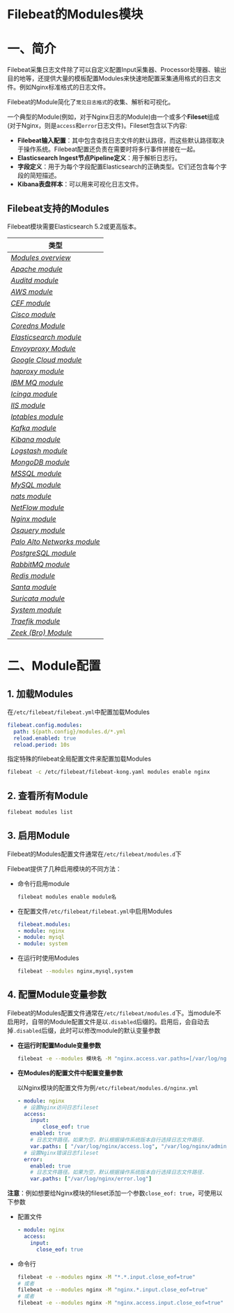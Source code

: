 # Filebeat的Modules模块

# 一、简介

Filebeat采集日志文件除了可以自定义配置Input采集器、Processor处理器、输出目的地等，还提供大量的模板配置Modules来快速地配置采集通用格式的日志文件。例如Nginx标准格式的日志文件。

Filebeat的Module简化了`常见日志格式`的收集、解析和可视化。

一个典型的Module(例如，对于Nginx日志的Module)由一个或多个**Fileset**组成(对于Nginx，则是`access`和`error`日志文件)。Fileset包含以下内容:

- **Filebeat输入配置**：其中包含查找日志文件的默认路径，而这些默认路径取决于操作系统。Filebeat配置还负责在需要时将多行事件拼接在一起。
- **Elasticsearch Ingest节点Pipeline定义**：用于解析日志行。
- **字段定义**：用于为每个字段配置Elasticsearch的正确类型。它们还包含每个字段的简短描述。
- **Kibana表盘样本**：可以用来可视化日志文件。

## Filebeat支持的Modules

Filebeat模块需要Elasticsearch 5.2或更高版本。

| 类型                                                         |
| ------------------------------------------------------------ |
| [*Modules overview*](https://www.elastic.co/guide/en/beats/filebeat/current/filebeat-modules-overview.html) |
| [*Apache module*](https://www.elastic.co/guide/en/beats/filebeat/current/filebeat-module-apache.html) |
| [*Auditd module*](https://www.elastic.co/guide/en/beats/filebeat/current/filebeat-module-auditd.html) |
| [*AWS module*](https://www.elastic.co/guide/en/beats/filebeat/current/filebeat-module-aws.html) |
| [*CEF module*](https://www.elastic.co/guide/en/beats/filebeat/current/filebeat-module-cef.html) |
| [*Cisco module*](https://www.elastic.co/guide/en/beats/filebeat/current/filebeat-module-cisco.html) |
| [*Coredns Module*](https://www.elastic.co/guide/en/beats/filebeat/current/filebeat-module-coredns.html) |
| [*Elasticsearch module*](https://www.elastic.co/guide/en/beats/filebeat/current/filebeat-module-elasticsearch.html) |
| [*Envoyproxy Module*](https://www.elastic.co/guide/en/beats/filebeat/current/filebeat-module-envoyproxy.html) |
| [*Google Cloud module*](https://www.elastic.co/guide/en/beats/filebeat/current/filebeat-module-googlecloud.html) |
| [*haproxy module*](https://www.elastic.co/guide/en/beats/filebeat/current/filebeat-module-haproxy.html) |
| [*IBM MQ module*](https://www.elastic.co/guide/en/beats/filebeat/current/filebeat-module-ibmmq.html) |
| [*Icinga module*](https://www.elastic.co/guide/en/beats/filebeat/current/filebeat-module-icinga.html) |
| [*IIS module*](https://www.elastic.co/guide/en/beats/filebeat/current/filebeat-module-iis.html) |
| [*Iptables module*](https://www.elastic.co/guide/en/beats/filebeat/current/filebeat-module-iptables.html) |
| [*Kafka module*](https://www.elastic.co/guide/en/beats/filebeat/current/filebeat-module-kafka.html) |
| [*Kibana module*](https://www.elastic.co/guide/en/beats/filebeat/current/filebeat-module-kibana.html) |
| [*Logstash module*](https://www.elastic.co/guide/en/beats/filebeat/current/filebeat-module-logstash.html) |
| [*MongoDB module*](https://www.elastic.co/guide/en/beats/filebeat/current/filebeat-module-mongodb.html) |
| [*MSSQL module*](https://www.elastic.co/guide/en/beats/filebeat/current/filebeat-module-mssql.html) |
| [*MySQL module*](https://www.elastic.co/guide/en/beats/filebeat/current/filebeat-module-mysql.html) |
| [*nats module*](https://www.elastic.co/guide/en/beats/filebeat/current/filebeat-module-nats.html) |
| [*NetFlow module*](https://www.elastic.co/guide/en/beats/filebeat/current/filebeat-module-netflow.html) |
| [*Nginx module*](https://www.elastic.co/guide/en/beats/filebeat/current/filebeat-module-nginx.html) |
| [*Osquery module*](https://www.elastic.co/guide/en/beats/filebeat/current/filebeat-module-osquery.html) |
| [*Palo Alto Networks module*](https://www.elastic.co/guide/en/beats/filebeat/current/filebeat-module-panw.html) |
| [*PostgreSQL module*](https://www.elastic.co/guide/en/beats/filebeat/current/filebeat-module-postgresql.html) |
| [*RabbitMQ module*](https://www.elastic.co/guide/en/beats/filebeat/current/filebeat-module-rabbitmq.html) |
| [*Redis module*](https://www.elastic.co/guide/en/beats/filebeat/current/filebeat-module-redis.html) |
| [*Santa module*](https://www.elastic.co/guide/en/beats/filebeat/current/filebeat-module-santa.html) |
| [*Suricata module*](https://www.elastic.co/guide/en/beats/filebeat/current/filebeat-module-suricata.html) |
| [*System module*](https://www.elastic.co/guide/en/beats/filebeat/current/filebeat-module-system.html) |
| [*Traefik module*](https://www.elastic.co/guide/en/beats/filebeat/current/filebeat-module-traefik.html) |
| [*Zeek (Bro) Module*](https://www.elastic.co/guide/en/beats/filebeat/current/filebeat-module-zeek.html) |

# 二、Module配置

## 1. 加载Modules

在`/etc/filebeat/filebeat.yml`中配置加载Modules

```yaml
filebeat.config.modules:
  path: ${path.config}/modules.d/*.yml
  reload.enabled: true
  reload.period: 10s
```

指定特殊的filebeat全局配置文件来配置加载Modules

```bash
filebeat -c /etc/filebeat/filebeat-kong.yaml modules enable nginx
```

## 2. 查看所有Module

```bash
filebeat modules list
```

## 3. 启用Module

Filebeat的Modules配置文件通常在`/etc/filebeat/modules.d`下

Filebeat提供了几种启用模块的不同方法：

- 命令行启用module

    ```bash
    filebeat modules enable module名
    ```

- 在配置文件`/etc/filebeat/filebeat.yml`中启用Modules

  ```yaml
  filebeat.modules:
  - module: nginx
  - module: mysql
  - module: system
  ```

- 在运行时使用Modules

  ```bash
  filebeat --modules nginx,mysql,system
  ```

## 4. 配置Module变量参数

Filebeat的Modules配置文件通常在`/etc/filebeat/modules.d`下。当module不启用时，自带的Module配置文件是以`.disabled`后缀的。启用后，会自动去掉`.disabled`后缀，此时可以修改module的默认变量参数

- **在运行时配置Module变量参数**

  ```bash
  filebeat -e --modules 模块名 -M "nginx.access.var.paths=[/var/log/nginx/access.log*]"
  ```
  
- **在Modules的配置文件中配置变量参数**

  以Nginx模块的配置文件为例`/etc/filebeat/modules.d/nginx.yml`

  ```yaml
  - module: nginx
    # 设置Nginx访问日志fileset
    access:
      input:
    	  close_eof: true
      enabled: true
      # 日志文件路径。如果为空，默认根据操作系统版本自行选择日志文件路径.
      var.paths: [ "/var/log/nginx/access.log", "/var/log/nginx/admin_access.log" ]
    # 设置Nginx错误日志fileset
    error:
      enabled: true
      # 日志文件路径。如果为空，默认根据操作系统版本自行选择日志文件路径.
      var.paths: ["/var/log/nginx/error.log"]
  ```

**注意**：例如想要给Nginx模块的fileset添加一个参数`close_eof: true`，可使用以下参数

- 配置文件

  ```yaml
  - module: nginx
    access:
      input:
        close_eof: true
  ```

- 命令行

  ```bash
  filebeat -e --modules nginx -M "*.*.input.close_eof=true" 
  # 或者
  filebeat -e --modules nginx -M "nginx.*.input.close_eof=true"
  # 或者
  filebeat -e --modules nginx -M "nginx.access.input.close_eof=true"
  ```
